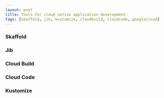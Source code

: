 ```yaml
---
layout: post
title: Tools for cloud native application development
tags: [skaffold, jib, kustomize, cloudbuild, cloudcode, googlecloud]
---
```


### Skaffold

### Jib

### Cloud Build

### Cloud Code

### Kustomize



